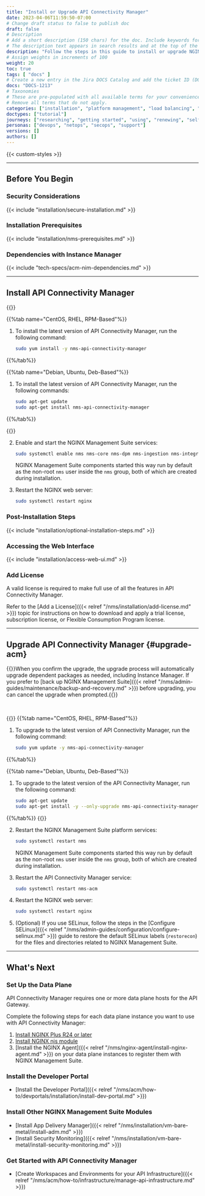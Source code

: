 ```yaml
---
title: "Install or Upgrade API Connectivity Manager"
date: 2023-04-06T11:59:50-07:00
# Change draft status to false to publish doc
draft: false
# Description
# Add a short description (150 chars) for the doc. Include keywords for SEO. 
# The description text appears in search results and at the top of the doc.
description: "Follow the steps in this guide to install or upgrade NGINX Management Suite API Connectivity Manager."
# Assign weights in increments of 100
weight: 20
toc: true
tags: [ "docs" ]
# Create a new entry in the Jira DOCS Catalog and add the ticket ID (DOCS-<number>) below
docs: "DOCS-1213"
# Taxonomies
# These are pre-populated with all available terms for your convenience.
# Remove all terms that do not apply.
categories: ["installation", "platform management", "load balancing", "api management", "service mesh", "security", "analytics"]
doctypes: ["tutorial"]
journeys: ["researching", "getting started", "using", "renewing", "self service"]
personas: ["devops", "netops", "secops", "support"]
versions: []
authors: []
---
```


{{< custom-styles >}}

---

## Before You Begin

### Security Considerations

{{< include "installation/secure-installation.md" >}}

### Installation Prerequisites

{{< include "installation/nms-prerequisites.md" >}}

### Dependencies with Instance Manager

{{< include "tech-specs/acm-nim-dependencies.md" >}}

---

## Install API Connectivity Manager

{{<tabs name="install-acm">}}

{{%tab name="CentOS, RHEL, RPM-Based"%}}

1. To install the latest version of API Connectivity Manager, run the following command:

    ```bash
    sudo yum install -y nms-api-connectivity-manager
    ```

{{%/tab%}}

{{%tab name="Debian, Ubuntu, Deb-Based"%}}

1. To install the latest version of API Connectivity Manager, run the following commands:

    ```bash
    sudo apt-get update
    sudo apt-get install nms-api-connectivity-manager
    ```

{{%/tab%}}

{{</tabs>}}

2. Enable and start the NGINX Management Suite services:

    ```bash
    sudo systemctl enable nms nms-core nms-dpm nms-ingestion nms-integrations nms-acm --now
    ```

    NGINX Management Suite components started this way run by default as the non-root `nms` user inside the `nms` group, both of which are created during installation.

3. Restart the NGINX web server:

   ```bash
   sudo systemctl restart nginx
   ```

### Post-Installation Steps

{{< include "installation/optional-installation-steps.md" >}}

### Accessing the Web Interface

{{< include "installation/access-web-ui.md" >}}

### Add License

A valid license is required to make full use of all the features in API Connectivity Manager.

Refer to the [Add a License]({{< relref "/nms/installation/add-license.md" >}}) topic for instructions on how to download and apply a trial license, subscription license, or Flexible Consumption Program license.

---

## Upgrade API Connectivity Manager {#upgrade-acm}

{{<note>}}When you confirm the upgrade, the upgrade process will automatically upgrade dependent packages as needed, including Instance Manager. If you prefer to [back up NGINX Management Suite]({{< relref "/nms/admin-guides/maintenance/backup-and-recovery.md" >}}) before upgrading, you can cancel the upgrade when prompted.{{</note>}}

<br>

{{<tabs name="upgrade_adm">}}
{{%tab name="CentOS, RHEL, RPM-Based"%}}

1. To upgrade to the latest version of API Connectivity Manager, run the following command:

   ```bash
   sudo yum update -y nms-api-connectivity-manager
   ```

{{%/tab%}}

{{%tab name="Debian, Ubuntu, Deb-Based"%}}

1. To upgrade to the latest version of the API Connectivity Manager, run the following command:

   ```bash
   sudo apt-get update
   sudo apt-get install -y --only-upgrade nms-api-connectivity-manager
   ```

{{%/tab%}}
{{</tabs>}}

2. Restart the NGINX Management Suite platform services:

    ```bash
    sudo systemctl restart nms
    ```

    NGINX Management Suite components started this way run by default as the non-root `nms` user inside the `nms` group, both of which are created during installation.

3. Restart the API Connectivity Manager service:
   
    ```bash
    sudo systemctl restart nms-acm
    ```

4. Restart the NGINX web server:

   ```bash
   sudo systemctl restart nginx
   ```

5. (Optional) If you use SELinux, follow the steps in the [Configure SELinux]({{< relref "/nms/admin-guides/configuration/configure-selinux.md" >}}) guide to restore the default SELinux labels (`restorecon`) for the files and directories related to NGINX Management Suite.

---
## What's Next

### Set Up the Data Plane

API Connectivity Manager requires one or more data plane hosts for the API Gateway.

Complete the following steps for each data plane instance you want to use with API Connectivity Manager:

1. [Install NGINX Plus R24 or later](https://docs.nginx.com/nginx/admin-guide/installing-nginx/installing-nginx-plus/)
2. [Install NGINX njs module](https://docs.nginx.com/nginx/admin-guide/dynamic-modules/nginscript/)
3. [Install the NGINX Agent]({{< relref "/nms/nginx-agent/install-nginx-agent.md" >}}) on your data plane instances to register them with NGINX Management Suite.

### Install the Developer Portal

- [Install the Developer Portal]({{< relref "/nms/acm/how-to/devportals/installation/install-dev-portal.md" >}})

### Install Other NGINX Management Suite Modules

- [Install App Delivery Manager]({{< relref "/nms/installation/vm-bare-metal/install-adm.md" >}})
- [Install Security Monitoring]({{< relref "/nms/installation/vm-bare-metal/install-security-monitoring.md" >}})

### Get Started with API Connectivity Manager

- [Create Workspaces and Environments for your API Infrastructure]({{< relref "/nms/acm/how-to/infrastructure/manage-api-infrastructure.md" >}})
